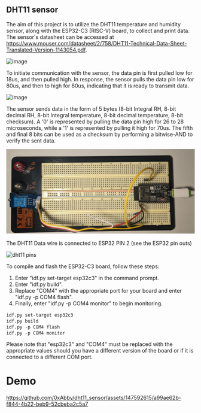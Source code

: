 ## DHT11 sensor

The aim of this project is to utilize the DHT11 temperature and humidity sensor, along with the ESP32-C3 (RISC-V) board, to collect and print data. The sensor's datasheet can be accessed at https://www.mouser.com/datasheet/2/758/DHT11-Technical-Data-Sheet-Translated-Version-1143054.pdf.

![image](https://github.com/0xAbby/dht11_sensor/assets/147592615/cd81c237-6432-4752-9139-403a0810405f)



To initiate communication with the sensor, the data pin is first pulled low for 18us, and then pulled high. In response, the sensor pulls the data pin low for 80us, and then to high for 80us, indicating that it is ready to transmit data.


![image](https://github.com/0xAbby/dht11_sensor/assets/147592615/b4076856-2ed7-4915-90be-6b878b1b48cc)

The sensor sends data in the form of 5 bytes (8-bit Integral RH, 8-bit decimal RH, 8-bit Integral temperature, 8-bit decimal temperature, 8-bit checksum). A '0' is represented by pulling the data pin high for 26 to 28 microseconds, while a '1' is represented by pulling it high for 70us. The fifth and final 8 bits can be used as a checksum by performing a bitwise-AND to verify the sent data.



![dht11 breadboard](breadboard.jpg "DHT11 breadboard")


The DHT11 Data wire is connected to ESP32 PIN 2 (see the ESP32 pin outs)

![dht11 pins](https://docs.espressif.com/projects/esp-idf/en/v5.0/esp32c3/_images/esp32-c3-devkitm-1-v1-pinout.jpg "DHT11 pins")



To compile and flash the ESP32-C3 board, follow these steps:
1. Enter "idf.py set-target esp32c3" in the command prompt.
2. Enter "idf.py build".
3. Replace "COM4" with the appropriate port for your board and enter "idf.py -p COM4 flash".
4. Finally, enter "idf.py -p COM4 monitor" to begin monitoring.

```
idf.py set-target esp32c3
idf.py build
idf.py -p COM4 flash
idf.py -p COM4 monitor
```

Please note that "esp32c3" and "COM4" must be replaced with the appropriate values should you have a different version of the board or if it is connected to a different COM port.


# Demo


https://github.com/0xAbby/dht11_sensor/assets/147592615/a99ae62b-f844-4b22-beb9-52cbeba2c5a7


